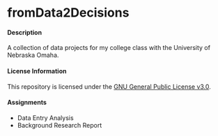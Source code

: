 # fromData2Decisions
#### Description
A collection of data projects for my college class with the University of Nebraska Omaha.

#### License Information
This repository is licensed under the [GNU General Public License v3.0](https://github.com/dkrupp24/fromData2Decisions/blob/master/LICENSE).

#### Assignments
* Data Entry Analysis
* Background Research Report
